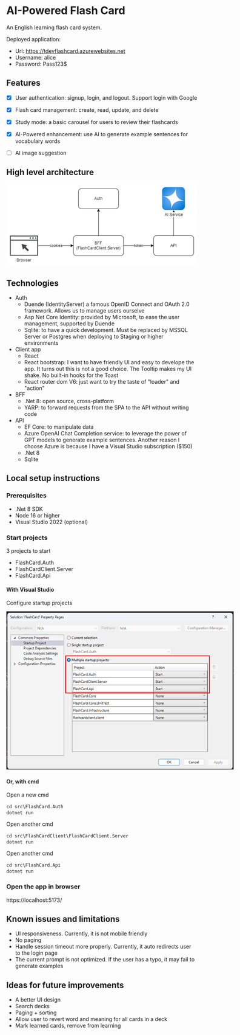 # AI-Powered Flash Card

An English learning flash card system.

Deployed application:
- Url: https://tdevflashcard.azurewebsites.net
- Username: alice
- Password: Pass123$


## Features
- [x] User authentication: signup, login, and logout. Support login with Google
- [x] Flash card management: create, read, update, and delete
- [x] Study mode: a basic carousel for users to review their flashcards
- [x] AI-Powered enhancement: use AI to generate example sentences for vocabulary words
- [ ] AI image suggestion


## High level architecture

<img src="./images/flash-card-architecture.png" alt="High level architecture">


## Technologies

- Auth
  - Duende (IdentityServer) a famous OpenID Connect and OAuth 2.0 framework. Allows us to manage users ourselve
  - Asp Net Core Identity: provided by Microsoft, to ease the user management, supported by Duende
  - Sqlite: to have a quick development. Must be replaced by MSSQL Server or Postgres when deploying to Staging or higher environments
- Client app
  - React
  - React bootstrap: I want to have friendly UI and easy to develope the app. It turns out this is not a good choice. The Tooltip makes my UI shake. No built-in hooks for the Toast
  - React router dom V6: just want to try the taste of "loader" and "action"
- BFF
  - .Net 8: open source, cross-platform
  - YARP: to forward requests from the SPA to the API without writing code
- API
  - EF Core: to manipulate data
  - Azure OpenAI Chat Completion service: to leverage the power of GPT models to generate example sentences. Another reason I choose Azure is because I have a Visual Studio subscription ($150)
  - .Net 8
  - Sqlite


## Local setup instructions

### Prerequisites

- .Net 8 SDK
- Node 16 or higher
- Visual Studio 2022 (optional)

### Start projects

3 projects to start
- FlashCard.Auth
- FlashCardClient.Server
- FlashCard.Api

#### With Visual Studio

Configure startup projects

<img src="./images/multi-startup-projects.png" alt="Set multiple startup projects" style="max-width: 600px" />

#### Or, with cmd

Open a new cmd
```
cd src\FlashCard.Auth
dotnet run
```

Open another cmd
```
cd src\FlashCardClient\FlashCardClient.Server
dotnet run
```

Open another cmd
```
cd src\FlashCard.Api
dotnet run
```

### Open the app in browser

https://localhost:5173/


## Known issues and limitations
- UI responsiveness. Currently, it is not mobile friendly
- No paging
- Handle session timeout more properly. Currently, it auto redirects user to the login page
- The current prompt is not optimized. If the user has a typo, it may fail to generate examples

## Ideas for future improvements
- A better UI design
- Search decks
- Paging + sorting
- Allow user to revert word and meaning for all cards in a deck
- Mark learned cards, remove from learning
